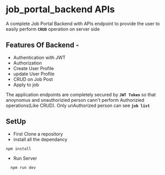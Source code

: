 # job_portal_backend APIs
A complete Job Portal Backend with APIs endpoint to provide the user to easily perform __`CRUD`__ operation on server side


## Features Of Backend -
- Authentication with JWT
- Authorization
- Create User Profile
- update User Profile
- CRUD on Job Post
- Apply to job

The application endpoints are completely secured by __`JWT Token`__ so that anoynomus and unauthorizied person cann't perform Authorizied operations(Like CRUD).
Only unAuthorized person can see __`job list`__


## SetUp
- First Clone a repository
- install all the dependancy 
```node
npm install
```
- Run Server
```node
  npm run dev
```

